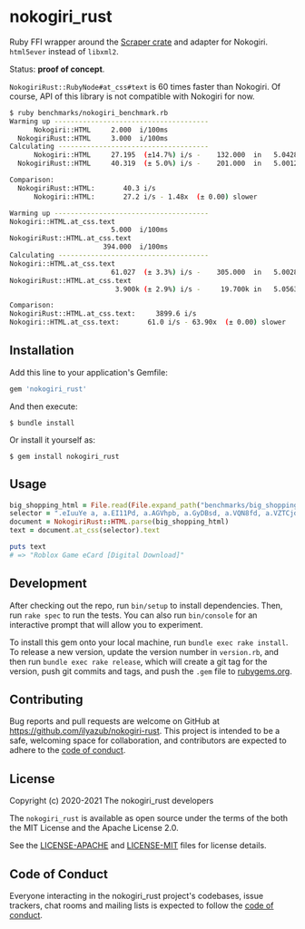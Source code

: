 # nokogiri_rust

Ruby FFI wrapper around the [Scraper crate](https://crates.io/crates/scraper) and adapter for Nokogiri. `html5ever` instead of `libxml2`.

Status: **proof of concept**.

`NokogiriRust::RubyNode#at_css#text` is 60 times faster than Nokogiri. Of course, API of this library is not compatible with Nokogiri for now.

```bash
$ ruby benchmarks/nokogiri_benchmark.rb
Warming up --------------------------------------
      Nokogiri::HTML     2.000  i/100ms
  NokogiriRust::HTML     3.000  i/100ms
Calculating -------------------------------------
      Nokogiri::HTML     27.195  (±14.7%) i/s -    132.000  in   5.042868s
  NokogiriRust::HTML     40.319  (± 5.0%) i/s -    201.000  in   5.001218s

Comparison:
  NokogiriRust::HTML:       40.3 i/s
      Nokogiri::HTML:       27.2 i/s - 1.48x  (± 0.00) slower

Warming up --------------------------------------
Nokogiri::HTML.at_css.text
                         5.000  i/100ms
NokogiriRust::HTML.at_css.text
                       394.000  i/100ms
Calculating -------------------------------------
Nokogiri::HTML.at_css.text
                         61.027  (± 3.3%) i/s -    305.000  in   5.002827s
NokogiriRust::HTML.at_css.text
                          3.900k (± 2.9%) i/s -     19.700k in   5.056373s

Comparison:
NokogiriRust::HTML.at_css.text:     3899.6 i/s
Nokogiri::HTML.at_css.text:       61.0 i/s - 63.90x  (± 0.00) slower
```

## Installation

Add this line to your application's Gemfile:

```ruby
gem 'nokogiri_rust'
```

And then execute:

    $ bundle install

Or install it yourself as:

    $ gem install nokogiri_rust

## Usage

```ruby
big_shopping_html = File.read(File.expand_path("benchmarks/big_shopping.html", __dir__))
selector = ".eIuuYe a, a.EI11Pd, a.AGVhpb, a.GyDBsd, a.VQN8fd, a.VZTCjd, a.REX1ub, a.sHaywe"
document = NokogiriRust::HTML.parse(big_shopping_html)
text = document.at_css(selector).text

puts text
# => "Roblox Game eCard [Digital Download]"
```

## Development

After checking out the repo, run `bin/setup` to install dependencies. Then, run `rake spec` to run the tests. You can also run `bin/console` for an interactive prompt that will allow you to experiment.

To install this gem onto your local machine, run `bundle exec rake install`. To release a new version, update the version number in `version.rb`, and then run `bundle exec rake release`, which will create a git tag for the version, push git commits and tags, and push the `.gem` file to [rubygems.org](https://rubygems.org).

## Contributing

Bug reports and pull requests are welcome on GitHub at https://github.com/ilyazub/nokogiri-rust. This project is intended to be a safe, welcoming space for collaboration, and contributors are expected to adhere to the [code of conduct](https://github.com/ilyazub/nokogiri-rust/blob/master/CODE_OF_CONDUCT.md).

## License

Copyright (c) 2020-2021 The nokogiri_rust developers

The `nokogiri_rust` is available as open source under the terms of the both the MIT License and the Apache License 2.0.

See the [LICENSE-APACHE](LICENSE-APACHE) and [LICENSE-MIT](LICENSE-MIT) files for license details.

## Code of Conduct

Everyone interacting in the nokogiri_rust project's codebases, issue trackers, chat rooms and mailing lists is expected to follow the [code of conduct](https://github.com/ilyazub/nokogiri-rust/blob/master/CODE_OF_CONDUCT.md).
